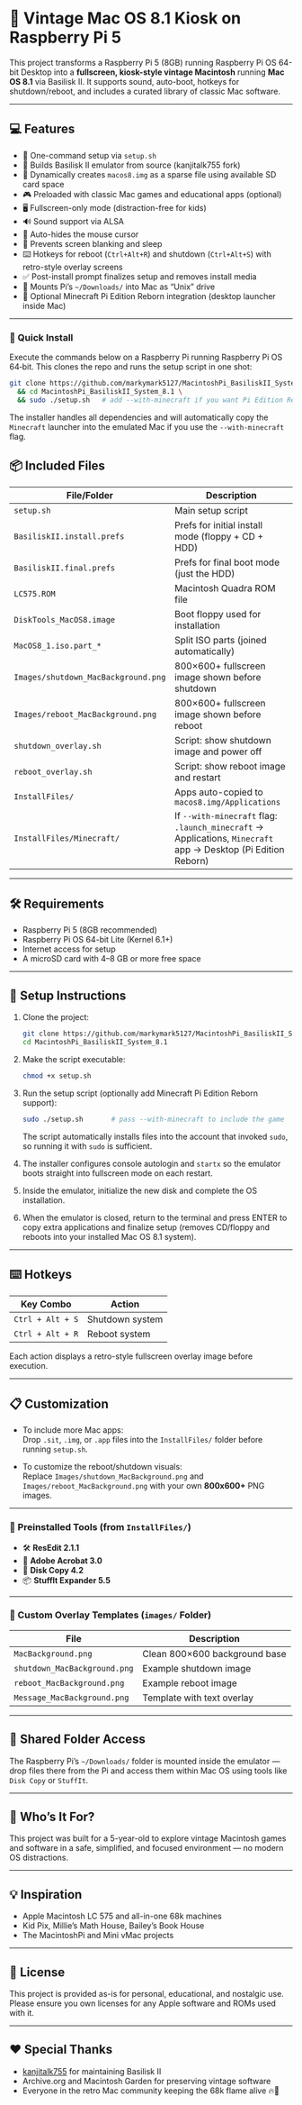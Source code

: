 # 🍎 Vintage Mac OS 8.1 Kiosk on Raspberry Pi 5

This project transforms a Raspberry Pi 5 (8GB) running Raspberry Pi OS 64-bit Desktop into a **fullscreen, kiosk-style vintage Macintosh** running **Mac OS 8.1** via Basilisk II. It supports sound, auto-boot, hotkeys for shutdown/reboot, and includes a curated library of classic Mac software.

---

## 💻 Features

- 🔧 One-command setup via `setup.sh`
- 🧱 Builds Basilisk II emulator from source (kanjitalk755 fork)
- 💽 Dynamically creates `macos8.img` as a sparse file using available SD card space
- 🎮 Preloaded with classic Mac games and educational apps (optional)
- 🖥️ Fullscreen-only mode (distraction-free for kids)
- 🔊 Sound support via ALSA
- 🐁 Auto-hides the mouse cursor
- 🛌 Prevents screen blanking and sleep
- ⌨️ Hotkeys for reboot (`Ctrl+Alt+R`) and shutdown (`Ctrl+Alt+S`) with retro-style overlay screens
- ✅ Post-install prompt finalizes setup and removes install media
- 📁 Mounts Pi’s `~/Downloads/` into Mac as “Unix” drive
- 🧱 Optional Minecraft Pi Edition Reborn integration (desktop launcher inside Mac)

---

### 🚀 Quick Install

Execute the commands below on a Raspberry Pi running Raspberry Pi OS 64‑bit. This clones the repo and runs the setup script in one shot:

```bash
git clone https://github.com/markymark5127/MacintoshPi_BasiliskII_System_8.1.git \
  && cd MacintoshPi_BasiliskII_System_8.1 \
  && sudo ./setup.sh   # add --with-minecraft if you want Pi Edition Reborn
```
The installer handles all dependencies and will automatically copy the `Minecraft` launcher into the emulated Mac if you use the `--with-minecraft` flag.


## 📦 Included Files

| File/Folder                | Description                                               |
|---------------------------|-----------------------------------------------------------|
| `setup.sh`                | Main setup script                                         |
| `BasiliskII.install.prefs`| Prefs for initial install mode (floppy + CD + HDD)        |
| `BasiliskII.final.prefs`  | Prefs for final boot mode (just the HDD)                  |
| `LC575.ROM`               | Macintosh Quadra ROM file                                 |
| `DiskTools_MacOS8.image`  | Boot floppy used for installation                         |
| `MacOS8_1.iso.part_*`     | Split ISO parts (joined automatically)                    |
| `Images/shutdown_MacBackground.png`            | 800×600+ fullscreen image shown before shutdown           |
| `Images/reboot_MacBackground.png`              | 800×600+ fullscreen image shown before reboot             |
| `shutdown_overlay.sh`     | Script: show shutdown image and power off                 |
| `reboot_overlay.sh`       | Script: show reboot image and restart                     |
| `InstallFiles/`           | Apps auto-copied to `macos8.img/Applications`             |
| `InstallFiles/Minecraft/` | If `--with-minecraft` flag: `.launch_minecraft` → Applications, `Minecraft` app → Desktop (Pi Edition Reborn) |

---

## 🛠 Requirements

- Raspberry Pi 5 (8GB recommended)
- Raspberry Pi OS 64-bit Lite (Kernel 6.1+)
- Internet access for setup
- A microSD card with 4–8 GB or more free space

---

## 🚀 Setup Instructions

1. Clone the project:
   ```bash
   git clone https://github.com/markymark5127/MacintoshPi_BasiliskII_System_8.1.git
   cd MacintoshPi_BasiliskII_System_8.1
   ```

2. Make the script executable:
   ```bash
   chmod +x setup.sh
   ```

3. Run the setup script (optionally add Minecraft Pi Edition Reborn support):
   ```bash
   sudo ./setup.sh       # pass --with-minecraft to include the game
   ```
   The script automatically installs files into the account that invoked `sudo`,
   so running it with `sudo` is sufficient.

4. The installer configures console autologin and `startx` so the emulator boots
   straight into fullscreen mode on each restart.

5. Inside the emulator, initialize the new disk and complete the OS installation.

6. When the emulator is closed, return to the terminal and press ENTER to copy extra applications and finalize setup (removes CD/floppy and reboots into your installed Mac OS 8.1 system).

---

## ⌨️ Hotkeys

| Key Combo        | Action           |
|------------------|------------------|
| `Ctrl + Alt + S` | Shutdown system  |
| `Ctrl + Alt + R` | Reboot system    |

Each action displays a retro-style fullscreen overlay image before execution.

---

## 📋 Customization

- To include more Mac apps:  
  Drop `.sit`, `.img`, or `.app` files into the `InstallFiles/` folder before running `setup.sh`.

- To customize the reboot/shutdown visuals:  
  Replace `Images/shutdown_MacBackground.png` and `Images/reboot_MacBackground.png` with your own **800x600+** PNG images.

---

### 🔧 Preinstalled Tools (from `InstallFiles/`)

- 🛠 **ResEdit 2.1.1**
- 📄 **Adobe Acrobat 3.0**
- 💾 **Disk Copy 4.2**
- 📦 **StuffIt Expander 5.5**

---

### 🎨 Custom Overlay Templates (`images/` Folder)

| File                        | Description                            |
|-----------------------------|----------------------------------------|
| `MacBackground.png`         | Clean 800×600 background base          |
| `shutdown_MacBackground.png`| Example shutdown image                 |
| `reboot_MacBackground.png`  | Example reboot image                   |
| `Message_MacBackground.png` | Template with text overlay             |

---

## 📂 Shared Folder Access

The Raspberry Pi’s `~/Downloads/` folder is mounted inside the emulator — drop files there from the Pi and access them within Mac OS using tools like `Disk Copy` or `StuffIt`.

---

## 👶 Who’s It For?

This project was built for a 5-year-old to explore vintage Macintosh games and software in a safe, simplified, and focused environment — no modern OS distractions.

---

## 💡 Inspiration

- Apple Macintosh LC 575 and all-in-one 68k machines
- Kid Pix, Millie’s Math House, Bailey’s Book House
- The MacintoshPi and Mini vMac projects

---

## 📜 License

This project is provided as-is for personal, educational, and nostalgic use. Please ensure you own licenses for any Apple software and ROMs used with it.

---

## ❤️ Special Thanks

- [kanjitalk755](https://github.com/kanjitalk755/macemu) for maintaining Basilisk II
- Archive.org and Macintosh Garden for preserving vintage software
- Everyone in the retro Mac community keeping the 68k flame alive 🔥🍏
